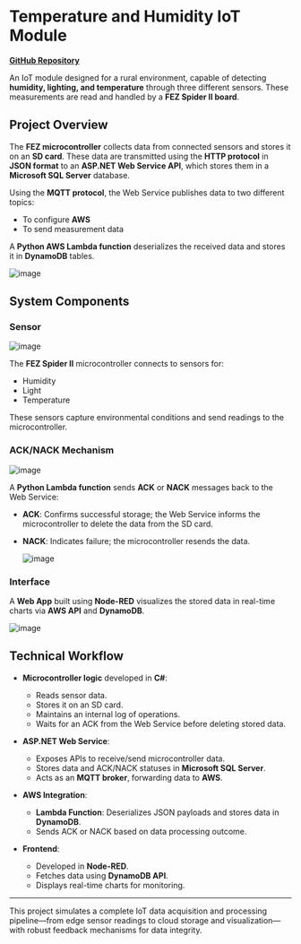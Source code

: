 # Temperature and Humidity IoT Module

**[GitHub Repository](https://github.com/simoneriggi92/Simone_portfolio)**

An IoT module designed for a rural environment, capable of detecting **humidity, lighting, and temperature** through three different sensors. These measurements are read and handled by a **FEZ Spider II board**.

## Project Overview

The **FEZ microcontroller** collects data from connected sensors and stores it on an **SD card**. These data are transmitted using the **HTTP protocol** in **JSON format** to an **ASP.NET Web Service API**, which stores them in a **Microsoft SQL Server** database.

Using the **MQTT protocol**, the Web Service publishes data to two different topics:
- To configure **AWS**
- To send measurement data

A **Python AWS Lambda function** deserializes the received data and stores it in **DynamoDB** tables.

![image](https://github.com/user-attachments/assets/bfe42235-abdd-4115-ada7-e402747d876e)

## System Components

### Sensor
![image](https://github.com/user-attachments/assets/af9857fe-153a-414b-a5b7-82f69e570c69)


The **FEZ Spider II** microcontroller connects to sensors for:
- Humidity  
- Light  
- Temperature

These sensors capture environmental conditions and send readings to the microcontroller.

### ACK/NACK Mechanism

![image](https://github.com/user-attachments/assets/67173791-a915-40e9-b4cd-7e12097d12b2)


A **Python Lambda function** sends **ACK** or **NACK** messages back to the Web Service:
- **ACK**: Confirms successful storage; the Web Service informs the microcontroller to delete the data from the SD card.
- **NACK**: Indicates failure; the microcontroller resends the data.

  ![image](https://github.com/user-attachments/assets/cc273064-9271-47e7-960b-9941db006794)


### Interface

A **Web App** built using **Node-RED** visualizes the stored data in real-time charts via **AWS API** and **DynamoDB**.

![image](https://github.com/user-attachments/assets/da70568d-1414-4e1e-83b6-c0d1d8fb5ab4)

## Technical Workflow

- **Microcontroller logic** developed in **C#**:
  - Reads sensor data.
  - Stores it on an SD card.
  - Maintains an internal log of operations.
  - Waits for an ACK from the Web Service before deleting stored data.

- **ASP.NET Web Service**:
  - Exposes APIs to receive/send microcontroller data.
  - Stores data and ACK/NACK statuses in **Microsoft SQL Server**.
  - Acts as an **MQTT broker**, forwarding data to **AWS**.

- **AWS Integration**:
  - **Lambda Function**: Deserializes JSON payloads and stores data in **DynamoDB**.
  - Sends ACK or NACK based on data processing outcome.

- **Frontend**:
  - Developed in **Node-RED**.
  - Fetches data using **DynamoDB API**.
  - Displays real-time charts for monitoring.

---

This project simulates a complete IoT data acquisition and processing pipeline—from edge sensor readings to cloud storage and visualization—with robust feedback mechanisms for data integrity.

